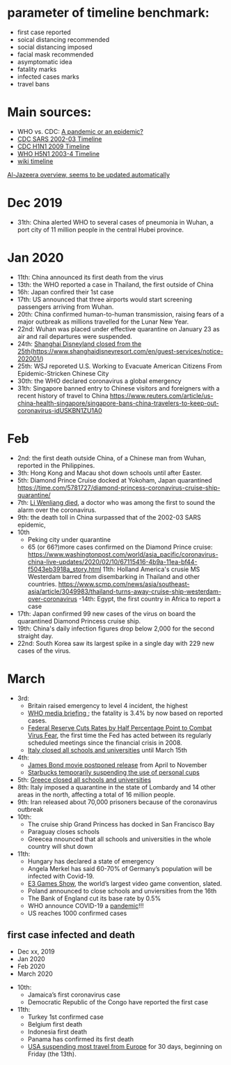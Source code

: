 # parameter of timeline benchmark:
- first case reported
- soical distancing recommended 
- social distancing imposed
- facial mask recommended
- asymptomatic idea
- fatality marks
- infected cases marks
- travel bans

# Main sources:
- WHO vs. CDC: [A pandemic or an epidemic?](https://www.nytimes.com/2020/02/28/health/coronavirus-pandemic-epidemic.html)
- [CDC SARS 2002-03 Timeline](https://www.cdc.gov/about/history/sars/timeline.htm)
- [CDC H1N1 2009 Timeline](https://www.cdc.gov/flu/pandemic-resources/2009-pandemic-timeline.html)
- [WHO H5N1 2003-4 Timeline](https://www.who.int/influenza/resources/documents/chronology/en/)
- [wiki timeline](https://en.wikipedia.org/wiki/Timeline_of_the_2019%E2%80%9320_coronavirus_outbreak_in_December_2019_%E2%80%93_January_2020)

[Al-Jazeera overview, seems to be updated automatically](https://www.aljazeera.com/news/2020/01/timeline-china-coronavirus-spread-200126061554884.html)

# Dec 2019 
- 31th: China alerted WHO to several cases of pneumonia in Wuhan, a port city of 11 million people in the central Hubei province.

# Jan 2020
- 11th:  China announced its first death from the virus
- 13th: the WHO reported a case in Thailand, the first outside of China
- 16h:  Japan confired their 1st case
- 17th: US announced that three airports would start screening passengers arriving from Wuhan.
- 20th:  China confirmed human-to-human transmission, raising fears of a major outbreak as millions travelled for the Lunar New Year.
- 22nd: Wuhan was placed under effective quarantine on January 23 as air and rail departures were suspended.
- 24th: [Shanghai Disneyland closed from the 25th](https://fortune.com/2020/01/24/coronavirus-in-china-shanghai-disneyland-shut-down-wuhan-virus/)(https://www.shanghaidisneyresort.com/en/guest-services/notice-202001/)
- 25th:  WSJ reporeted U.S. Working to Evacuate American Citizens From Epidemic-Stricken Chinese City
- 30th:  the WHO declared coronavirus a global emergency 
- 31th:  Singapore banned entry to Chinese visitors and foreigners with a recent history of travel to China 
https://www.reuters.com/article/us-china-health-singapore/singapore-bans-china-travelers-to-keep-out-coronavirus-idUSKBN1ZU1A0

# Feb
- 2nd: the first death outside China, of a Chinese man from Wuhan, reported in the Philippines.
- 3th: Hong Kong and Macau shot down schools until after Easter.
- 5th:  Diamond Prince Cruise docked at Yokoham, Japan quarantined https://time.com/5781727/diamond-princess-coronavirus-cruise-ship-quarantine/
- 7th: [Li Wenliang died](https://www.nytimes.com/2020/02/06/world/asia/chinese-doctor-Li-Wenliang-coronavirus.html), a doctor who was among the first to sound the alarm over the coronavirus.
- 9th: the death toll in China surpassed that of the 2002-03 SARS epidemic,
- 10th  
  - Peking city under quarantine
  - 65 (or 66?)more cases confirmed on the Diamond Prince cruise: https://www.washingtonpost.com/world/asia_pacific/coronavirus-china-live-updates/2020/02/10/67115416-4b9a-11ea-bf44-f5043eb3918a_story.html
11th: Holland America's crusie MS Westerdam barred from disembarking in Thailand and other countries.
https://www.scmp.com/news/asia/southeast-asia/article/3049983/thailand-turns-away-cruise-ship-westerdam-over-coronavirus
-14th: Egypt, the first country in Africa to report a case 
- 17th: Japan confirmed 99 new cases of the virus on board the quarantined Diamond Princess cruise ship.
- 19th: China's daily infection figures drop below 2,000 for the second straight day.
- 22nd: South Korea saw its largest spike in a single day with 229 new cases of the virus.

# March
- 3rd:  
  - Britain raised emergency to level 4 incident, the highest
  - [WHO media briefing ](https://www.who.int/dg/speeches/detail/who-director-general-s-opening-remarks-at-the-media-briefing-on-covid-19---3-march-2020); the fatality is 3.4% by now based on reported cases.
  - [Federal Reserve Cuts Rates by Half Percentage Point to Combat Virus Fear](https://www.wsj.com/articles/federal-reserve-cuts-interest-rates-by-half-percentage-point-11583247606), the first time the Fed has acted between its regularly scheduled meetings since the financial crisis in 2008.
  - [Italy closed all schools and universities](https://www.wsj.com/articles/italy-shuts-all-schools-to-stem-spread-of-coronavirus-11583345100?mod=article_inline) until March 15th
- 4th: 
  - [James Bond movie postponed release](https://www.bbc.com/news/entertainment-arts-51744374) from April to November
  - [Starbucks temporarily suspending the use of personal cups](https://www.cnn.com/2020/03/04/business/starbucks-coronavirus/index.html)
- 5th:  [Greece closed all schools and universities](https://www.theguardian.com/world/2020/mar/05/iran-to-restrict-travel-between-cities-as-3500-catch-coronavirus)
- 8th: Italy imposed a quarantine in the state of Lombardy and 14 other areas in the north, affecting a total of 16 million people.
- 9th: Iran released about 70,000 prisoners because of the coronavirus outbreak
- 10th: 
  - The cruise ship Grand Princess has docked in San Francisco Bay
  - Paraguay closes schools
  - Greecea nnounced that all schools and universities in the whole country will shut down
- 11th: 
  - Hungary has declared a state of emergency
  - Angela Merkel has said 60-70% of Germany’s population will be infected with Covid-19.
  - [E3 Games Show](https://www.bloomberg.com/news/articles/2020-03-11/e3-video-game-conference-has-been-canceled-ars-technica-reports), the world’s largest video game convention, slated.
  - Poland announced to close schools and unviersities from the 16th
  - The Bank of England cut its base rate by 0.5% 
  - WHO announce COVID-19 a [pandemic](https://www.npr.org/sections/goatsandsoda/2020/03/11/814474930/coronavirus-covid-19-is-now-officially-a-pandemic-who-says)!!!
  - US reaches 1000 confirmed cases
  
  
 ## first case infected and death
 * Dec xx, 2019
 * Jan 2020
 * Feb 2020
 * March 2020
  - 10th:
    - Jamaica’s first coronavirus case
    - Democratic Republic of the Congo have reported the first case
  - 11th:
    - Turkey 1st confirmed case
    - Belgium first death
    - Indonesia first death
    - Panama has confirmed its first death
    - [USA suspending most travel from Europe](https://www.nytimes.com/2020/03/11/us/politics/trump-coronavirus-speech.html) for 30 days, beginning on Friday (the 13th). 
    

  
  



